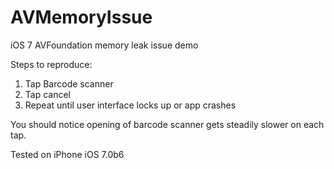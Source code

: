 AVMemoryIssue
=============

iOS 7 AVFoundation memory leak issue demo

Steps to reproduce:

1. Tap Barcode scanner
2. Tap cancel
3. Repeat until user interface locks up or app crashes

You should notice opening of barcode scanner gets steadily slower on each tap.

Tested on iPhone iOS 7.0b6
